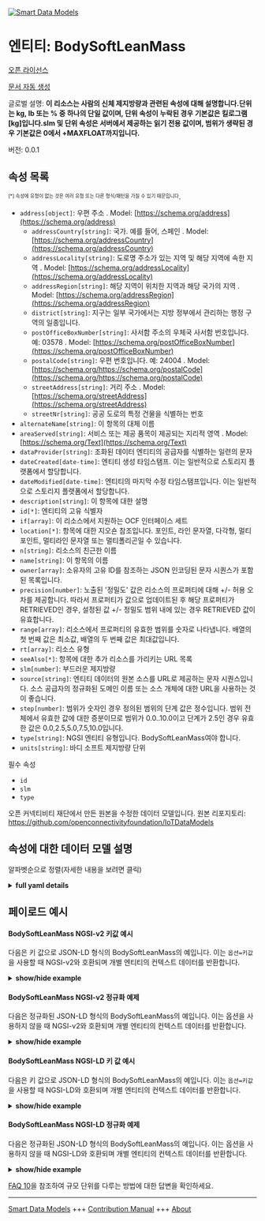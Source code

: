 <!-- 10-Header -->  
[![Smart Data Models](https://smartdatamodels.org/wp-content/uploads/2022/01/SmartDataModels_logo.png "Logo")](https://smartdatamodels.org)  
엔티티: BodySoftLeanMass  
=====================<!-- /10-Header -->  
<!-- 15-License -->  
[오픈 라이선스](https://github.com/smart-data-models//dataModel.OCF/blob/master/BodySoftLeanMass/LICENSE.md)  
[문서 자동 생성](https://docs.google.com/presentation/d/e/2PACX-1vTs-Ng5dIAwkg91oTTUdt8ua7woBXhPnwavZ0FxgR8BsAI_Ek3C5q97Nd94HS8KhP-r_quD4H0fgyt3/pub?start=false&loop=false&delayms=3000#slide=id.gb715ace035_0_60)  
<!-- /15-License -->  
<!-- 20-Description -->  
글로벌 설명: **이 리소스는 사람의 신체 제지방량과 관련된 속성에 대해 설명합니다.단위는 kg, lb 또는 % 중 하나의 단일 값이며, 단위 속성이 누락된 경우 기본값은 킬로그램[kg]입니다.slm 및 단위 속성은 서버에서 제공하는 읽기 전용 값이며, 범위가 생략된 경우 기본값은 0에서 +MAXFLOAT까지입니다.**  
버전: 0.0.1  
<!-- /20-Description -->  
<!-- 30-PropertiesList -->  

## 속성 목록  

<sup><sub>[*] 속성에 유형이 없는 것은 여러 유형 또는 다른 형식/패턴을 가질 수 있기 때문입니다</sub></sup>.  
- `address[object]`: 우편 주소  . Model: [https://schema.org/address](https://schema.org/address)	- `addressCountry[string]`: 국가. 예를 들어, 스페인  . Model: [https://schema.org/addressCountry](https://schema.org/addressCountry)  
	- `addressLocality[string]`: 도로명 주소가 있는 지역 및 해당 지역에 속한 지역  . Model: [https://schema.org/addressLocality](https://schema.org/addressLocality)  
	- `addressRegion[string]`: 해당 지역이 위치한 지역과 해당 국가의 지역  . Model: [https://schema.org/addressRegion](https://schema.org/addressRegion)  
	- `district[string]`: 지구는 일부 국가에서는 지방 정부에서 관리하는 행정 구역의 일종입니다.    
	- `postOfficeBoxNumber[string]`: 사서함 주소의 우체국 사서함 번호입니다. 예: 03578  . Model: [https://schema.org/postOfficeBoxNumber](https://schema.org/postOfficeBoxNumber)  
	- `postalCode[string]`: 우편 번호입니다. 예: 24004  . Model: [https://schema.org/https://schema.org/postalCode](https://schema.org/https://schema.org/postalCode)  
	- `streetAddress[string]`: 거리 주소  . Model: [https://schema.org/streetAddress](https://schema.org/streetAddress)  
	- `streetNr[string]`: 공공 도로의 특정 건물을 식별하는 번호    
- `alternateName[string]`: 이 항목의 대체 이름  - `areaServed[string]`: 서비스 또는 제공 품목이 제공되는 지리적 영역  . Model: [https://schema.org/Text](https://schema.org/Text)- `dataProvider[string]`: 조화된 데이터 엔티티의 공급자를 식별하는 일련의 문자  - `dateCreated[date-time]`: 엔티티 생성 타임스탬프. 이는 일반적으로 스토리지 플랫폼에서 할당합니다.  - `dateModified[date-time]`: 엔티티의 마지막 수정 타임스탬프입니다. 이는 일반적으로 스토리지 플랫폼에서 할당합니다.  - `description[string]`: 이 항목에 대한 설명  - `id[*]`: 엔티티의 고유 식별자  - `if[array]`: 이 리소스에서 지원하는 OCF 인터페이스 세트  - `location[*]`: 항목에 대한 지오숀 참조입니다. 포인트, 라인 문자열, 다각형, 멀티포인트, 멀티라인 문자열 또는 멀티폴리곤일 수 있습니다.  - `n[string]`: 리소스의 친근한 이름  - `name[string]`: 이 항목의 이름  - `owner[array]`: 소유자의 고유 ID를 참조하는 JSON 인코딩된 문자 시퀀스가 포함된 목록입니다.  - `precision[number]`: 노출된 '정밀도' 값은 리소스의 프로퍼티에 대해 +/- 허용 오차를 제공합니다. 따라서 프로퍼티가 값으로 업데이트된 후 해당 프로퍼티가 RETRIEVED인 경우, 설정된 값 +/- 정밀도 범위 내에 있는 경우 RETRIEVED 값이 유효합니다.  - `range[array]`: 리소스에서 프로퍼티의 유효한 범위를 숫자로 나타냅니다. 배열의 첫 번째 값은 최소값, 배열의 두 번째 값은 최대값입니다.  - `rt[array]`: 리소스 유형  - `seeAlso[*]`: 항목에 대한 추가 리소스를 가리키는 URL 목록  - `slm[number]`: 부드러운 제지방량  - `source[string]`: 엔티티 데이터의 원본 소스를 URL로 제공하는 문자 시퀀스입니다. 소스 공급자의 정규화된 도메인 이름 또는 소스 개체에 대한 URL을 사용하는 것이 좋습니다.  - `step[number]`: 범위가 숫자인 경우 정의된 범위의 단계 값은 정수입니다.  범위 전체에서 유효한 값에 대한 증분이므로 범위가 0.0..10.0이고 단계가 2.5인 경우 유효한 값은 0.0,2.5,5.0,7.5,10.0입니다.  - `type[string]`: NGSI 엔티티 유형입니다. BodySoftLeanMass여야 합니다.  - `units[string]`: 바디 소프트 제지방량 단위  <!-- /30-PropertiesList -->  
<!-- 35-RequiredProperties -->  
필수 속성  
- `id`  - `slm`  - `type`  <!-- /35-RequiredProperties -->  
<!-- 40-RequiredProperties -->  
오픈 커넥티비티 재단에서 만든 원본을 수정한 데이터 모델입니다. 원본 리포지토리: https://github.com/openconnectivityfoundation/IoTDataModels  
<!-- /40-RequiredProperties -->  
<!-- 50-DataModelHeader -->  
## 속성에 대한 데이터 모델 설명  
알파벳순으로 정렬(자세한 내용을 보려면 클릭)  
<!-- /50-DataModelHeader -->  
<!-- 60-ModelYaml -->  
<details><summary><strong>full yaml details</strong></summary>    
```yaml  
BodySoftLeanMass:    
  description: 'This Resource describes the Properties associated with a person''s body soft lean mass.The unit is a single value that is one of kg, lb or percent.If the unit Property is missing the default is kilograms [kg].The slm and unit Properties are read-only values that are provided by the Server.When range is omitted the default is 0 to +MAXFLOAT.'    
  properties:    
    address:    
      description: The mailing address    
      properties:    
        addressCountry:    
          description: 'The country. For example, Spain'    
          type: string    
          x-ngsi:    
            model: https://schema.org/addressCountry    
            type: Property    
        addressLocality:    
          description: 'The locality in which the street address is, and which is in the region'    
          type: string    
          x-ngsi:    
            model: https://schema.org/addressLocality    
            type: Property    
        addressRegion:    
          description: 'The region in which the locality is, and which is in the country'    
          type: string    
          x-ngsi:    
            model: https://schema.org/addressRegion    
            type: Property    
        district:    
          description: 'A district is a type of administrative division that, in some countries, is managed by the local government'    
          type: string    
          x-ngsi:    
            type: Property    
        postOfficeBoxNumber:    
          description: 'The post office box number for PO box addresses. For example, 03578'    
          type: string    
          x-ngsi:    
            model: https://schema.org/postOfficeBoxNumber    
            type: Property    
        postalCode:    
          description: 'The postal code. For example, 24004'    
          type: string    
          x-ngsi:    
            model: https://schema.org/https://schema.org/postalCode    
            type: Property    
        streetAddress:    
          description: The street address    
          type: string    
          x-ngsi:    
            model: https://schema.org/streetAddress    
            type: Property    
        streetNr:    
          description: Number identifying a specific property on a public street    
          type: string    
          x-ngsi:    
            type: Property    
      type: object    
      x-ngsi:    
        model: https://schema.org/address    
        type: Property    
    alternateName:    
      description: An alternative name for this item    
      type: string    
      x-ngsi:    
        type: Property    
    areaServed:    
      description: The geographic area where a service or offered item is provided    
      type: string    
      x-ngsi:    
        model: https://schema.org/Text    
        type: Property    
    dataProvider:    
      description: A sequence of characters identifying the provider of the harmonised data entity    
      type: string    
      x-ngsi:    
        type: Property    
    dateCreated:    
      description: Entity creation timestamp. This will usually be allocated by the storage platform    
      format: date-time    
      type: string    
      x-ngsi:    
        type: Property    
    dateModified:    
      description: Timestamp of the last modification of the entity. This will usually be allocated by the storage platform    
      format: date-time    
      type: string    
      x-ngsi:    
        type: Property    
    description:    
      description: A description of this item    
      type: string    
      x-ngsi:    
        type: Property    
    id:    
      anyOf:    
        - description: Identifier format of any NGSI entity    
          maxLength: 256    
          minLength: 1    
          pattern: ^[\w\-\.\{\}\$\+\*\[\]`|~^@!,:\\]+$    
          type: string    
          x-ngsi:    
            type: Property    
        - description: Identifier format of any NGSI entity    
          format: uri    
          type: string    
          x-ngsi:    
            type: Property    
      description: Unique identifier of the entity    
      x-ngsi:    
        type: Property    
    if:    
      description: The OCF Interface set supported by this Resource    
      items:    
        enum:    
          - oic.if.s    
          - oic.if.baseline    
        maxLength: 64    
        type: string    
      minItems: 1    
      readOnly: true    
      type: array    
      uniqueItems: true    
      x-ngsi:    
        type: Property    
    location:    
      description: 'Geojson reference to the item. It can be Point, LineString, Polygon, MultiPoint, MultiLineString or MultiPolygon'    
      oneOf:    
        - description: Geojson reference to the item. Point    
          properties:    
            bbox:    
              items:    
                type: number    
              minItems: 4    
              type: array    
            coordinates:    
              items:    
                type: number    
              minItems: 2    
              type: array    
            type:    
              enum:    
                - Point    
              type: string    
          required:    
            - type    
            - coordinates    
          title: GeoJSON Point    
          type: object    
          x-ngsi:    
            type: GeoProperty    
        - description: Geojson reference to the item. LineString    
          properties:    
            bbox:    
              items:    
                type: number    
              minItems: 4    
              type: array    
            coordinates:    
              items:    
                items:    
                  type: number    
                minItems: 2    
                type: array    
              minItems: 2    
              type: array    
            type:    
              enum:    
                - LineString    
              type: string    
          required:    
            - type    
            - coordinates    
          title: GeoJSON LineString    
          type: object    
          x-ngsi:    
            type: GeoProperty    
        - description: Geojson reference to the item. Polygon    
          properties:    
            bbox:    
              items:    
                type: number    
              minItems: 4    
              type: array    
            coordinates:    
              items:    
                items:    
                  items:    
                    type: number    
                  minItems: 2    
                  type: array    
                minItems: 4    
                type: array    
              type: array    
            type:    
              enum:    
                - Polygon    
              type: string    
          required:    
            - type    
            - coordinates    
          title: GeoJSON Polygon    
          type: object    
          x-ngsi:    
            type: GeoProperty    
        - description: Geojson reference to the item. MultiPoint    
          properties:    
            bbox:    
              items:    
                type: number    
              minItems: 4    
              type: array    
            coordinates:    
              items:    
                items:    
                  type: number    
                minItems: 2    
                type: array    
              type: array    
            type:    
              enum:    
                - MultiPoint    
              type: string    
          required:    
            - type    
            - coordinates    
          title: GeoJSON MultiPoint    
          type: object    
          x-ngsi:    
            type: GeoProperty    
        - description: Geojson reference to the item. MultiLineString    
          properties:    
            bbox:    
              items:    
                type: number    
              minItems: 4    
              type: array    
            coordinates:    
              items:    
                items:    
                  items:    
                    type: number    
                  minItems: 2    
                  type: array    
                minItems: 2    
                type: array    
              type: array    
            type:    
              enum:    
                - MultiLineString    
              type: string    
          required:    
            - type    
            - coordinates    
          title: GeoJSON MultiLineString    
          type: object    
          x-ngsi:    
            type: GeoProperty    
        - description: Geojson reference to the item. MultiLineString    
          properties:    
            bbox:    
              items:    
                type: number    
              minItems: 4    
              type: array    
            coordinates:    
              items:    
                items:    
                  items:    
                    items:    
                      type: number    
                    minItems: 2    
                    type: array    
                  minItems: 4    
                  type: array    
                type: array    
              type: array    
            type:    
              enum:    
                - MultiPolygon    
              type: string    
          required:    
            - type    
            - coordinates    
          title: GeoJSON MultiPolygon    
          type: object    
          x-ngsi:    
            type: GeoProperty    
      x-ngsi:    
        type: GeoProperty    
    n:    
      description: Friendly name of the Resource    
      maxLength: 64    
      readOnly: true    
      type: string    
      x-ngsi:    
        type: Property    
    name:    
      description: The name of this item    
      type: string    
      x-ngsi:    
        type: Property    
    owner:    
      description: A List containing a JSON encoded sequence of characters referencing the unique Ids of the owner(s)    
      items:    
        anyOf:    
          - description: Identifier format of any NGSI entity    
            maxLength: 256    
            minLength: 1    
            pattern: ^[\w\-\.\{\}\$\+\*\[\]`|~^@!,:\\]+$    
            type: string    
            x-ngsi:    
              type: Property    
          - description: Identifier format of any NGSI entity    
            format: uri    
            type: string    
            x-ngsi:    
              type: Property    
        description: Unique identifier of the entity    
        x-ngsi:    
          type: Property    
      type: array    
      x-ngsi:    
        type: Property    
    precision:    
      description: 'When exposed the value in ''precision'' provides a +/- tolerance against the Properties in the Resource. Thus if a Property is UPDATED to a value and that Property then RETRIEVED, the RETRIEVED value is valid if in the range of the set value +/- precision'    
      readOnly: true    
      type: number    
      x-ngsi:    
        type: Property    
    range:    
      description: 'The valid range for the Property in the Resource as a number. The first value in the array is the minimum value, the second value in the array is the maximum value'    
      items:    
        type: number    
      maxItems: 2    
      minItems: 2    
      readOnly: true    
      type: array    
      x-ngsi:    
        type: Property    
    rt:    
      description: Resource Type    
      items:    
        enum:    
          - oic.r.body.slm    
        maxLength: 64    
        type: string    
      minItems: 1    
      readOnly: true    
      type: array    
      uniqueItems: true    
      x-ngsi:    
        type: Property    
    seeAlso:    
      description: list of uri pointing to additional resources about the item    
      oneOf:    
        - items:    
            format: uri    
            type: string    
          minItems: 1    
          type: array    
        - format: uri    
          type: string    
      x-ngsi:    
        type: Property    
    slm:    
      description: Body soft lean mass    
      minimum: 0.0    
      readOnly: true    
      type: number    
      x-ngsi:    
        type: Property    
    source:    
      description: 'A sequence of characters giving the original source of the entity data as a URL. Recommended to be the fully qualified domain name of the source provider, or the URL to the source object'    
      type: string    
      x-ngsi:    
        type: Property    
    step:    
      description: 'Step value across the defined range an integer when the range is a number.  This is the increment for valid values across the range; so if range is 0.0..10.0 and step is 2.5 then valid values are 0.0,2.5,5.0,7.5,10.0'    
      readOnly: true    
      type: number    
      x-ngsi:    
        type: Property    
    type:    
      description: NGSI entity type. It has to be BodySoftLeanMass    
      enum:    
        - BodySoftLeanMass    
      type: string    
      x-ngsi:    
        type: Property    
    units:    
      default: kg    
      description: Body soft lean mass units    
      enum:    
        - kg    
        - lb    
        - percent    
      readOnly: true    
      type: string    
      x-ngsi:    
        type: Property    
  required:    
    - slm    
    - id    
    - type    
  type: object    
  x-derived-from: https://raw.githubusercontent.com/openconnectivityfoundation/IoTDataModels/master/BodySoftLeanMassResURI.swagger.json    
  x-disclaimer: 'Redistribution and use in source and binary forms, with or without modification, are permitted  provided that the license conditions are met. Copyleft (c) 2022 Contributors to Smart Data Models Program'    
  x-license-url: https://github.com/smart-data-models/dataModel.OCF/blob/master/BodySoftLeanMass/LICENSE.md    
  x-model-schema: https://smart-data-models.github.io/dataModel.OCF/BodySoftLeanMass/schema.json    
  x-model-tags: OCF    
  x-version: 0.0.1    
```  
</details>    
<!-- /60-ModelYaml -->  
<!-- 70-MiddleNotes -->  
<!-- /70-MiddleNotes -->  
<!-- 80-Examples -->  
## 페이로드 예시  
#### BodySoftLeanMass NGSI-v2 키값 예시  
다음은 키 값으로 JSON-LD 형식의 BodySoftLeanMass의 예입니다. 이는 `옵션=키값`을 사용할 때 NGSI-v2와 호환되며 개별 엔티티의 컨텍스트 데이터를 반환합니다.  
<details><summary><strong>show/hide example</strong></summary>    
```json  
{  
  "id": "urn:ngsi-ld:BodySoftLeanMass:id:OGDW:46540242",  
  "dateCreated": "1989-06-11T22:18:29Z",  
  "dateModified": "1978-12-15T19:26:12Z",  
  "source": "Machine each so food push. Fund beautiful culture image. Very soon with miss stage food kitchen.",  
  "name": "Base next themselves. Few eight true life.",  
  "alternateName": "Group court morning get. Avoid go claim. Use office around indicate prove paper.",  
  "description": "Nation method system Mrs. Visit into set. Number happen should develop avoid power. Cultural should interesting could free image threat.",  
  "dataProvider": "Home remember if it able. Low drug final. Kitchen only best also significant sing.",  
  "owner": [  
    "urn:ngsi-ld:BodySoftLeanMass:items:DKRY:82217410",  
    "urn:ngsi-ld:BodySoftLeanMass:items:ZCMK:67258121"  
  ],  
  "seeAlso": [  
    "urn:ngsi-ld:BodySoftLeanMass:items:TBOM:56057423",  
    "urn:ngsi-ld:BodySoftLeanMass:items:BBVH:69926810"  
  ],  
  "location": {  
    "type": "Point",  
    "coordinates": [  
      38.8551175,  
      -154.708855  
    ]  
  },  
  "address": {  
    "streetAddress": "Operation such under list whether improve. Lose first myself large account red. Near similar involve. Charge can law include and western.",  
    "addressLocality": "Watch employee from professional hear particular. Same save little town. Least goal stay seat.",  
    "addressRegion": "Role environmental top. Direction day usually them level development western financial.",  
    "addressCountry": "Career these western whom. Officer interview family fact. Always party stand development perform require machine drug.",  
    "postalCode": "South answer story. Hold fight when I each. Natural actually bit investment. Compare without where prepare take.",  
    "postOfficeBoxNumber": "Probably minute source great. Republican ask on whose week matter major. Age ago heart political."  
  },  
  "areaServed": "Yard difficult fill resource however open. Term like politics nothing.",  
  "rt": [  
    "oic.r.body.slm",  
    "oic.r.body.slm"  
  ],  
  "slm": {  
    "type": "Property",  
    "value": 331.6  
  },  
  "units": "lb",  
  "range": [  
    918.8,  
    946.6  
  ],  
  "step": {  
    "type": "Property",  
    "value": 240.5  
  },  
  "precision": {  
    "type": "Property",  
    "value": 850.2  
  },  
  "n": "Enter part history small. Everyone difficult else feeling.",  
  "if": [  
    "oic.if.baseline",  
    "oic.if.baseline"  
  ],  
  "type": "BodySoftLeanMass"  
}  
```  
</details>  
#### BodySoftLeanMass NGSI-v2 정규화 예제  
다음은 정규화된 JSON-LD 형식의 BodySoftLeanMass의 예입니다. 이는 옵션을 사용하지 않을 때 NGSI-v2와 호환되며 개별 엔티티의 컨텍스트 데이터를 반환합니다.  
<details><summary><strong>show/hide example</strong></summary>    
```json  
{  
  "id": {  
    "type": "string",  
    "value": "urn:ngsi-ld:BodySoftLeanMass:id:OGDW:46540242"  
  },  
  "dateCreated": {  
    "format": "date-time",  
    "type": "string",  
    "value": "1989-06-11T22:18:29Z"  
  },  
  "dateModified": {  
    "format": "date-time",  
    "type": "string",  
    "value": "1978-12-15T19:26:12Z"  
  },  
  "source": {  
    "type": "string",  
    "value": "Machine each so food push. Fund beautiful culture image. Very soon with miss stage food kitchen."  
  },  
  "name": {  
    "type": "string",  
    "value": "Base next themselves. Few eight true life."  
  },  
  "alternateName": {  
    "type": "string",  
    "value": "Group court morning get. Avoid go claim. Use office around indicate prove paper."  
  },  
  "description": {  
    "type": "string",  
    "value": "Nation method system Mrs. Visit into set. Number happen should develop avoid power. Cultural should interesting could free image threat."  
  },  
  "dataProvider": {  
    "type": "string",  
    "value": "Home remember if it able. Low drug final. Kitchen only best also significant sing."  
  },  
  "owner": {  
    "type": "array",  
    "value": [  
      "urn:ngsi-ld:BodySoftLeanMass:items:DKRY:82217410",  
      "urn:ngsi-ld:BodySoftLeanMass:items:ZCMK:67258121"  
    ]  
  },  
  "seeAlso": {  
    "type": "array",  
    "value": [  
      "urn:ngsi-ld:BodySoftLeanMass:items:TBOM:56057423",  
      "urn:ngsi-ld:BodySoftLeanMass:items:BBVH:69926810"  
    ]  
  },  
  "location": {  
    "type": "object",  
    "value": {  
      "type": "Point",  
      "coordinates": [  
        38.8551175,  
        -154.708855  
      ]  
    }  
  },  
  "address": {  
    "type": "object",  
    "value": {  
      "streetAddress": "Operation such under list whether improve. Lose first myself large account red. Near similar involve. Charge can law include and western.",  
      "addressLocality": "Watch employee from professional hear particular. Same save little town. Least goal stay seat.",  
      "addressRegion": "Role environmental top. Direction day usually them level development western financial.",  
      "addressCountry": "Career these western whom. Officer interview family fact. Always party stand development perform require machine drug.",  
      "postalCode": "South answer story. Hold fight when I each. Natural actually bit investment. Compare without where prepare take.",  
      "postOfficeBoxNumber": "Probably minute source great. Republican ask on whose week matter major. Age ago heart political."  
    }  
  },  
  "areaServed": {  
    "type": "string",  
    "value": "Yard difficult fill resource however open. Term like politics nothing."  
  },  
  "rt": {  
    "type": "array",  
    "value": [  
      "oic.r.body.slm",  
      "oic.r.body.slm"  
    ]  
  },  
  "slm": {  
    "type": "object",  
    "value": {  
      "type": "Property",  
      "value": 331.6  
    }  
  },  
  "units": {  
    "type": "string",  
    "value": "lb"  
  },  
  "range": {  
    "type": "array",  
    "value": [  
      918.8,  
      946.6  
    ]  
  },  
  "step": {  
    "type": "object",  
    "value": {  
      "type": "Property",  
      "value": 240.5  
    }  
  },  
  "precision": {  
    "type": "object",  
    "value": {  
      "type": "Property",  
      "value": 850.2  
    }  
  },  
  "n": {  
    "type": "string",  
    "value": "Enter part history small. Everyone difficult else feeling."  
  },  
  "if": {  
    "type": "array",  
    "value": [  
      "oic.if.baseline",  
      "oic.if.baseline"  
    ]  
  },  
  "type": {  
    "type": "string",  
    "value": "BodySoftLeanMass"  
  }  
}  
```  
</details>  
#### BodySoftLeanMass NGSI-LD 키 값 예시  
다음은 키 값으로 JSON-LD 형식의 BodySoftLeanMass의 예입니다. 이는 `옵션=키값`을 사용할 때 NGSI-LD와 호환되며 개별 엔티티의 컨텍스트 데이터를 반환합니다.  
<details><summary><strong>show/hide example</strong></summary>    
```json  
{  
    "id": "urn:ngsi-ld:BodySoftLeanMass:id:OGDW:46540242",  
    "dateCreated": "1989-06-11T22:18:29Z",  
    "dateModified": "1978-12-15T19:26:12Z",  
    "source": "Machine each so food push. Fund beautiful culture image. Very soon with miss stage food kitchen.",  
    "name": "Base next themselves. Few eight true life.",  
    "alternateName": "Group court morning get. Avoid go claim. Use office around indicate prove paper.",  
    "description": "Nation method system Mrs. Visit into set. Number happen should develop avoid power. Cultural should interesting could free image threat.",  
    "dataProvider": "Home remember if it able. Low drug final. Kitchen only best also significant sing.",  
    "owner": [  
        "urn:ngsi-ld:BodySoftLeanMass:items:DKRY:82217410",  
        "urn:ngsi-ld:BodySoftLeanMass:items:ZCMK:67258121"  
    ],  
    "seeAlso": [  
        "urn:ngsi-ld:BodySoftLeanMass:items:TBOM:56057423",  
        "urn:ngsi-ld:BodySoftLeanMass:items:BBVH:69926810"  
    ],  
    "location": {  
        "type": "Point",  
        "coordinates": [  
            38.8551175,  
            -154.708855  
        ]  
    },  
    "address": {  
        "streetAddress": "Operation such under list whether improve. Lose first myself large account red. Near similar involve. Charge can law include and western.",  
        "addressLocality": "Watch employee from professional hear particular. Same save little town. Least goal stay seat.",  
        "addressRegion": "Role environmental top. Direction day usually them level development western financial.",  
        "addressCountry": "Career these western whom. Officer interview family fact. Always party stand development perform require machine drug.",  
        "postalCode": "South answer story. Hold fight when I each. Natural actually bit investment. Compare without where prepare take.",  
        "postOfficeBoxNumber": "Probably minute source great. Republican ask on whose week matter major. Age ago heart political."  
    },  
    "areaServed": "Yard difficult fill resource however open. Term like politics nothing.",  
    "rt": [  
        "oic.r.body.slm",  
        "oic.r.body.slm"  
    ],  
    "slm": {  
        "type": "Property",  
        "value": 331.6  
    },  
    "units": "lb",  
    "range": [  
        918.8,  
        946.6  
    ],  
    "step": {  
        "type": "Property",  
        "value": 240.5  
    },  
    "precision": {  
        "type": "Property",  
        "value": 850.2  
    },  
    "n": "Enter part history small. Everyone difficult else feeling.",  
    "if": [  
        "oic.if.baseline",  
        "oic.if.baseline"  
    ],  
    "type": "BodySoftLeanMass",  
    "@context": [  
        "https://smartdatamodels.org/context.jsonld",  
        "https://raw.githubusercontent.com/smart-data-models/dataModel.OCF/master/context.jsonld"  
    ]  
}  
```  
</details>  
#### BodySoftLeanMass NGSI-LD 정규화 예제  
다음은 정규화된 JSON-LD 형식의 BodySoftLeanMass의 예입니다. 이는 옵션을 사용하지 않을 때 NGSI-LD와 호환되며 개별 엔티티의 컨텍스트 데이터를 반환합니다.  
<details><summary><strong>show/hide example</strong></summary>    
```json  
{  
    "id": "urn:ngsi-ld:BodySoftLeanMass:id:SYRF:82432210",  
    "dateCreated": {  
        "type": "Property",  
        "value": {  
            "@type": "DateTime",  
            "@value": "1996-02-28T20:56:42Z"  
        }  
    },  
    "dateModified": {  
        "type": "Property",  
        "value": {  
            "@type": "DateTime",  
            "@value": "1991-02-21T22:05:11Z"  
        }  
    },  
    "source": {  
        "type": "Property",  
        "value": "Range six speech act. Husband ball water before church thought resource change."  
    },  
    "name": {  
        "type": "Property",  
        "value": "Argue push management."  
    },  
    "alternateName": {  
        "type": "Property",  
        "value": "Scientist talk education fine full population level thank. Investment because reveal memory choose. Official south inside fund."  
    },  
    "description": {  
        "type": "Property",  
        "value": "Together difficult then any. Notice animal performance since sometimes ready so. Bit should its suffer house their. Son as much next actually."  
    },  
    "dataProvider": {  
        "type": "Property",  
        "value": "Painting book hand low certain sometimes itself. Painting hundred face field. Return buy upon maybe service."  
    },  
    "owner": {  
        "type": "Property",  
        "value": [  
            "urn:ngsi-ld:BodySoftLeanMass:items:UQUW:63154460",  
            "urn:ngsi-ld:BodySoftLeanMass:items:FZVF:84597741"  
        ]  
    },  
    "seeAlso": {  
        "type": "Property",  
        "value": [  
            "urn:ngsi-ld:BodySoftLeanMass:items:DGRC:74899642"  
        ]  
    },  
    "location": {  
        "type": "Property",  
        "value": {  
            "type": "Point",  
            "coordinates": [  
                -54.613213,  
                -49.063645  
            ]  
        }  
    },  
    "address": {  
        "type": "Property",  
        "value": {  
            "streetAddress": "Cost note enough. Human feeling how certainly care. Security next success of attack measure.",  
            "addressLocality": "Able rock move tree part. Despite ago seat bit easy everything indicate. Policy ten hour none determine tell lose.",  
            "addressRegion": "Garden pretty build. Certain couple teach cold table.",  
            "addressCountry": "Pressure ask stop fund least political. Responsibility the election morning culture.",  
            "postalCode": "World simply whatever create radio tell finally. She field detail voice body employee sometimes.",  
            "postOfficeBoxNumber": "Wear knowledge member begin hear question bit. Production court pull sort common majority population. Someone part west decade appear resource. Treat win check action."  
        }  
    },  
    "areaServed": {  
        "type": "Property",  
        "value": "Network despite recently fall chance. Occur training quite. Brother western blood life than red almost."  
    },  
    "rt": {  
        "type": "Property",  
        "value": [  
            "oic.r.body.slm"  
        ]  
    },  
    "slm": {  
        "type": "Property",  
        "value": 585.5  
    },  
    "units": {  
        "type": "Property",  
        "value": "percent"  
    },  
    "range": {  
        "type": "Property",  
        "value": [  
            190.3,  
            292.8  
        ]  
    },  
    "step": {  
        "type": "Property",  
        "value": 944.6  
    },  
    "precision": {  
        "type": "Property",  
        "value": 411.9  
    },  
    "n": {  
        "type": "Property",  
        "value": "Fund foreign forget."  
    },  
    "if": {  
        "type": "Property",  
        "value": [  
            "oic.if.s"  
        ]  
    },  
    "type": "BodySoftLeanMass",  
    "@context": [  
        "https://smartdatamodels.org/context.jsonld",  
        "https://raw.githubusercontent.com/smart-data-models/dataModel.OCF/master/context.jsonld"  
    ]  
}  
```  
</details><!-- /80-Examples -->  
<!-- 90-FooterNotes -->  
<!-- /90-FooterNotes -->  
<!-- 95-Units -->  
[FAQ 10](https://smartdatamodels.org/index.php/faqs/)을 참조하여 규모 단위를 다루는 방법에 대한 답변을 확인하세요.  
<!-- /95-Units -->  
<!-- 97-LastFooter -->  
---  
[Smart Data Models](https://smartdatamodels.org) +++ [Contribution Manual](https://bit.ly/contribution_manual) +++ [About](https://bit.ly/Introduction_SDM)<!-- /97-LastFooter -->  
